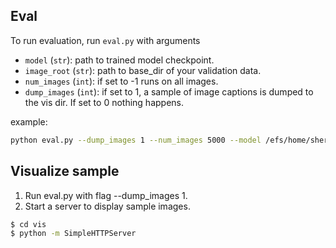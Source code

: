 ## Eval
To run evaluation, run `eval.py` with arguments


* `model` (`str`): path to trained model checkpoint.
* `image_root` (`str`): path to base_dir of your validation data.
* `num_images` (`int`): if set to -1 runs on all images.
* `dump_images` (`int`): if set to 1, a sample of image captions is dumped to the vis dir. If set to 0 nothing happens.

example:
```bash 
python eval.py --dump_images 1 --num_images 5000 --model /efs/home/sherdade/experiments/captioning/simao-adaptive-bottom-up-features-transformer-model/model-best.pth --infos_path /efs/home/sherdade/experiments/captioning/simao-adaptive-bottom-up-features-transformer-model/infos_fc_transformer_bu_adaptive-best.pkl --language_eval 1 --image_root /mydisk/Data/captioning_data/coco/
```

## Visualize sample
1. Run eval.py with flag --dump_images 1.
2. Start a server to display sample images.
```bash
$ cd vis
$ python -m SimpleHTTPServer
```
